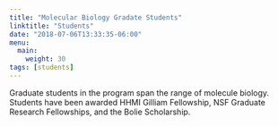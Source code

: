 ```yaml
---
title: "Molecular Biology Gradate Students"
linktitle: "Students"
date: "2018-07-06T13:33:35-06:00"
menu:
  main:
    weight: 30
tags: [students]
---
```


Graduate students in the program span the range of molecule biology. Students have been awarded HHMI Gilliam Fellowship, NSF Graduate Research Fellowships, and the Bolie Scholarship.

